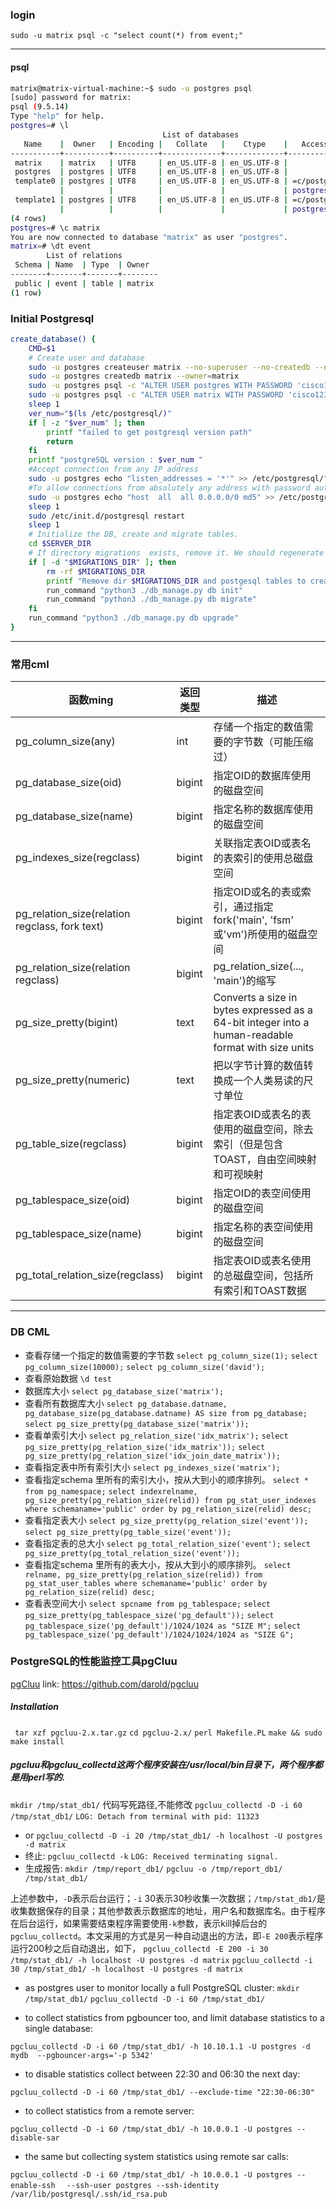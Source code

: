### login


`sudo -u matrix psql -c "select count(*) from event;"`

-----
#### psql
```bash
matrix@matrix-virtual-machine:~$ sudo -u postgres psql
[sudo] password for matrix:
psql (9.5.14)
Type "help" for help.
postgres=# \l
                                  List of databases
   Name    |  Owner   | Encoding |   Collate   |    Ctype    |   Access privileges
-----------+----------+----------+-------------+-------------+-----------------------
 matrix    | matrix   | UTF8     | en_US.UTF-8 | en_US.UTF-8 |
 postgres  | postgres | UTF8     | en_US.UTF-8 | en_US.UTF-8 |
 template0 | postgres | UTF8     | en_US.UTF-8 | en_US.UTF-8 | =c/postgres          +
           |          |          |             |             | postgres=CTc/postgres
 template1 | postgres | UTF8     | en_US.UTF-8 | en_US.UTF-8 | =c/postgres          +
           |          |          |             |             | postgres=CTc/postgres
(4 rows)
postgres=# \c matrix
You are now connected to database "matrix" as user "postgres".
matrix=# \dt event
        List of relations
 Schema | Name  | Type  | Owner
--------+-------+-------+--------
 public | event | table | matrix
(1 row)
```
### Initial Postgresql
```bash
create_database() {
    CMD=$1
    # Create user and database
    sudo -u postgres createuser matrix --no-superuser --no-createdb --no-createrole
    sudo -u postgres createdb matrix --owner=matrix
    sudo -u postgres psql -c "ALTER USER postgres WITH PASSWORD 'cisco123';"
    sudo -u postgres psql -c "ALTER USER matrix WITH PASSWORD 'cisco123';"
    sleep 1
    ver_num="$(ls /etc/postgresql/)"
    if [ -z "$ver_num" ]; then
        printf "failed to get postgresql version path"
        return
    fi
    printf "postgreSQL version : $ver_num "
    #Accept connection from any IP address
    sudo -u postgres echo "listen_addresses = '*'" >> /etc/postgresql/"$ver_num"/main/postgresql.conf
    #To allow connections from absolutely any address with password authentication
    sudo -u postgres echo "host  all  all 0.0.0.0/0 md5" >> /etc/postgresql/"$ver_num"/main/pg_hba.conf
    sleep 1
    sudo /etc/init.d/postgresql restart
    sleep 1
    # Initialize the DB, create and migrate tables.
    cd $SERVER_DIR
    # If directory migrations  exists, remove it. We should regenerate a new one.
    if [ -d "$MIGRATIONS_DIR" ]; then
        rm -rf $MIGRATIONS_DIR
        printf "Remove dir $MIGRATIONS_DIR and postgesql tables to create new"
        run_command "python3 ./db_manage.py db init"
        run_command "python3 ./db_manage.py db migrate"
    fi
    run_command "python3 ./db_manage.py db upgrade"
}
```

---------

### 常用cml

|函数ming|返回类型|描述|
| ----- | ----- |-----|
|pg_column_size(any)|int|存储一个指定的数值需要的字节数（可能压缩过）|
|pg_database_size(oid)|bigint|指定OID的数据库使用的磁盘空间|
|pg_database_size(name)|bigint|指定名称的数据库使用的磁盘空间|
|pg_indexes_size(regclass)|bigint|关联指定表OID或表名的表索引的使用总磁盘空间|
|pg_relation_size(relation regclass, fork text)|bigint|指定OID或名的表或索引，通过指定fork('main', 'fsm' 或'vm')所使用的磁盘空间|
|pg_relation_size(relation regclass)|bigint|pg_relation_size(..., 'main')的缩写|
|pg_size_pretty(bigint)|text|Converts a size in bytes expressed as a 64-bit integer into a human-readable format with size units|
|pg_size_pretty(numeric)|text|把以字节计算的数值转换成一个人类易读的尺寸单位|
|pg_table_size(regclass)|bigint|指定表OID或表名的表使用的磁盘空间，除去索引（但是包含TOAST，自由空间映射和可视映射|
|pg_tablespace_size(oid)|bigint|指定OID的表空间使用的磁盘空间|
|pg_tablespace_size(name)|bigint|指定名称的表空间使用的磁盘空间|
|pg_total_relation_size(regclass)|bigint|指定表OID或表名使用的总磁盘空间，包括所有索引和TOAST数据|

-------


### DB CML

- 查看存储一个指定的数值需要的字节数
`select pg_column_size(1);`
`select pg_column_size(10000);`
`select pg_column_size('david');`
- 查看原始数据
`\d test`
- 数据库大小
`select pg_database_size('matrix');`
- 查看所有数据库大小
`select pg_database.datname, pg_database_size(pg_database.datname) AS size from pg_database; `
`select pg_size_pretty(pg_database_size('matrix'));`
- 查看单索引大小
`select pg_relation_size('idx_matrix');`
`select pg_size_pretty(pg_relation_size('idx_matrix'));`
`select pg_size_pretty(pg_relation_size('idx_join_date_matrix'));`
- 查看指定表中所有索引大小
`select pg_indexes_size('matrix');`
- 查看指定schema 里所有的索引大小，按从大到小的顺序排列。
`select * from pg_namespace;`
`select indexrelname, pg_size_pretty(pg_relation_size(relid)) from pg_stat_user_indexes where schemaname='public' order by pg_relation_size(relid) desc;`
- 查看指定表大小
`select pg_size_pretty(pg_relation_size('event'));`
`select pg_size_pretty(pg_table_size('event'));  `
- 查看指定表的总大小
`select pg_total_relation_size('event');`
`select pg_size_pretty(pg_total_relation_size('event'));`
- 查看指定schema 里所有的表大小，按从大到小的顺序排列。
`select relname, pg_size_pretty(pg_relation_size(relid)) from pg_stat_user_tables where schemaname='public' order by pg_relation_size(relid) desc;`
- 查看表空间大小
`select spcname from pg_tablespace;`
`select pg_size_pretty(pg_tablespace_size('pg_default'));`
`select pg_tablespace_size('pg_default')/1024/1024 as "SIZE M";`
`select pg_tablespace_size('pg_default')/1024/1024/1024 as "SIZE G"; `

### PostgreSQL的性能监控工具pgCluu
[pgCluu](https://github.com/darold/pgcluu)
link: https://github.com/darold/pgcluu
##### Installation
` tar xzf pgcluu-2.x.tar.gz`
`cd pgcluu-2.x/`
`perl Makefile.PL`
`make && sudo make install`
##### pgcluu和pgcluu_collectd这两个程序安装在/usr/local/bin目录下，两个程序都是用perl写的.
`mkdir /tmp/stat_db1/` 代码写死路径,不能修改
`pgcluu_collectd -D -i 60 /tmp/stat_db1/`
`LOG: Detach from terminal with pid: 11323`
-  or
`pgcluu_collectd -D -i 20 /tmp/stat_db1/ -h localhost -U postgres -d matrix`
- 终止:
`pgcluu_collectd -k`
`LOG: Received terminating signal.`
- 生成报告:
`mkdir /tmp/report_db1/`
`pgcluu -o /tmp/report_db1/ /tmp/stat_db1/`
            
上述参数中，`-D`表示后台运行；`-i` 30表示30秒收集一次数据；`/tmp/stat_db1/`是收集数据保存的目录；其他参数表示数据库的地址，用户名和数据库名。由于程序在后台运行，如果需要结束程序需要使用`-k`参数，表示kill掉后台的`pgcluu_collectd`。本文采用的方式是另一种自动退出的方法，即`-E 200`表示程序运行200秒之后自动退出，如下，
`pgcluu_collectd -E 200 -i 30 /tmp/stat_db1/ -h localhost -U postgres -d matrix`
`pgcluu_collectd -i 30 /tmp/stat_db1/ -h localhost -U postgres -d matrix`

-  as postgres user to monitor locally a full PostgreSQL
cluster:
`mkdir /tmp/stat_db1/`
`pgcluu_collectd -D -i 60 /tmp/stat_db1/`

- to collect statistics from pgbouncer too, and limit database statistics to a single database:

`pgcluu_collectd -D -i 60 /tmp/stat_db1/ -h 10.10.1.1 -U postgres -d mydb  --pgbouncer-args='-p 5342'`

- to disable statistics collect between 22:30 and 06:30 the next day:

`pgcluu_collectd -D -i 60 /tmp/stat_db1/ --exclude-time "22:30-06:30" `

- to collect statistics from a remote server:

`pgcluu_collectd -D -i 60 /tmp/stat_db1/ -h 10.0.0.1 -U postgres --disable-sar`

- the same but collecting system statistics using remote sar calls:

`pgcluu_collectd -D -i 60 /tmp/stat_db1/ -h 10.0.0.1 -U postgres --enable-ssh `
 ` --ssh-user postgres --ssh-identity /var/lib/postgresql/.ssh/id_rsa.pub`